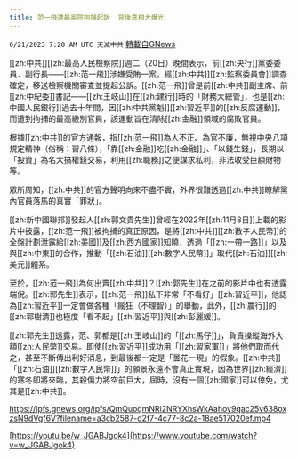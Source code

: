 ```yaml
---
title: 范一飛遭最高院拘捕起訴  背後真相大爆光
---
```

`6/21/2023 7:20 AM UTC 天滅中共` [轉載自GNews](https://gnews.org/articles/1399818)

[[zh:中共]][[zh:最高人民檢察院]]週二（20日）晚間表示，前[[zh:央行]]黨委委員、副行長——[[zh:范一飛]]涉嫌受賄一案，經[[zh:中共]][[zh:監察委員會]]調查確定，移送檢察機關審查並提起公訴。[[zh:范一飛]]曾是前[[zh:中共]]副主席、前[[zh:中紀委]]書記——[[zh:王岐山]]在[[zh:建行]]時的「財務大總管」，也是[[zh:中國人民銀行]]過去十年間，因[[zh:中共黨魁]][[zh:習近平]]的[[zh:反腐運動]]，而遭到拘捕的最高級別官員，該運動旨在清除[[zh:金融]]領域的腐敗官員。

  

根據[[zh:中共]]的官方通報，指[[zh:范一飛]]為人不正、為官不廉，無視中央八項規定精神（俗稱：習八條），「靠[[zh:金融]]吃[[zh:金融]]」、「以錢生錢」，長期以「投資」為名大搞權錢交易，利用[[zh:職務]]之便謀求私利，非法收受巨額財物等。

  

眾所周知，[[zh:中共]]的官方聲明向來不盡不實，外界很難透過[[zh:中共]]瞭解黨內官員落馬的真實「罪狀」。

  

[[zh:新中國聯邦]]發起人[[zh:郭文貴先生]]曾經在2022年[[zh:11月8日]]上載的影片中披露，[[zh:范一飛]]被拘捕的真正原因，是將[[zh:中共]][[zh:數字人民幣]]的全盤計劃泄露給[[zh:美國]]及[[zh:西方國家]]知曉，透過「[[zh:一帶一路]]」以及與[[zh:中東]]的合作，推動「[[zh:石油]][[zh:數字人民幣]]」取代[[zh:石油]][[zh:美元]]體系。

  

至於，[[zh:范一飛]]為何出賣[[zh:中共]]？[[zh:郭先生]]在之前的影片中也有透露端倪。[[zh:郭先生]]表示，[[zh:范一飛]]私下非常「不看好」[[zh:習近平]]，他認為[[zh:習近平]]一定會做各種「瘋狂（不理智）」的舉動，此外，[[zh:農行]]的[[zh:郭樹清]]也極度「看不起」[[zh:習近平]]與[[zh:彭麗媛]]。

  

[[zh:郭先生]]透露，范、郭都是[[zh:王岐山]]的「[[zh:馬仔]]」，負責操縱海外大額[[zh:人民幣]]交易。即使[[zh:習近平]]成功用「[[zh:習家軍]]」將他們取而代之，甚至不斷傳出利好消息，到最後都一定是「曇花一現」的假象。[[zh:中共]]「[[zh:石油]][[zh:數字人民幣]]」的願景永遠不會真正實現，因為世界[[zh:經濟]]的寒冬即將來臨，其殺傷力將空前巨大，屆時，沒有一個[[zh:國家]]可以倖免，尤其是[[zh:中共]]。

https://ipfs.gnews.org/ipfs/QmQuoqmNRi2NRYXhsWkAahoy9qac25v638oxzsN9dVgf6V?filename=a3cb2587-d2f7-4c77-8c2a-18ae517020ef.mp4

[https://youtu.be/w_JGABJgok4](https://www.youtube.com/watch?v=w_JGABJgok4)

